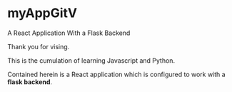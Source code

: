 # myAppGitV
A React Application With a Flask Backend

Thank you for vising. 

This is the cumulation of learning Javascript and Python. 

Contained herein is a React application which is configured to work with a **flask backend**.
